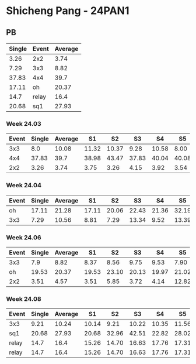 # Shicheng Pang - 24PAN1

## PB
|Single|Event|Average|
|----|----|----|
|3.26|2x2|3.74|
|7.29|3x3|8.82|
|37.83|4x4|39.7|
|17.11|oh|20.37|
|14.7|relay|16.4|
|20.68|sq1|27.93|
### Week 24.03
|Event|Single|Average|S1|S2|S3|S4|S5|
|-----|-------|------|--|--|--|--|--|
|3x3|8.0|10.08|11.32|10.37|9.28|10.58|8.00|
|4x4|37.83|39.7|38.98|43.47|37.83|40.04|40.08|
|2x2|3.26|3.74|3.75|3.26|4.15|3.92|3.54|
### Week 24.04
|Event|Single|Average|S1|S2|S3|S4|S5|
|-----|-------|------|--|--|--|--|--|
|oh|17.11|21.28|17.11|20.06|22.43|21.36|32.19|
|3x3|7.29|10.56|8.81|7.29|13.34|9.52|13.39|
### Week 24.06
|Event|Single|Average|S1|S2|S3|S4|S5|
|-----|-------|------|--|--|--|--|--|
|3x3|7.9|8.82|8.37|8.56|9.75|9.53|7.90|
|oh|19.53|20.37|19.53|23.10|20.13|19.97|21.02|
|2x2|3.51|4.57|3.51|5.85|3.72|4.14|12.82|
### Week 24.08
|Event|Single|Average|S1|S2|S3|S4|S5|
|-----|-------|------|--|--|--|--|--|
|3x3|9.21|10.24|10.14|9.21|10.22|10.35|11.56|
|sq1|20.68|27.93|20.68|32.96|42.51|22.82|28.02|
|relay|14.7|16.4|15.26|14.70|16.63|17.76|17.31|
|relay|14.7|16.4|15.26|14.70|16.63|17.76|17.31|
